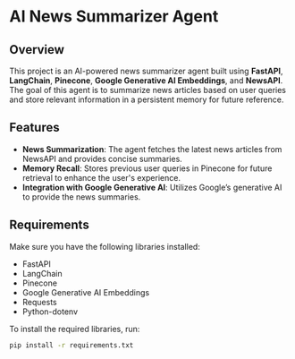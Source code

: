 # AI News Summarizer Agent

## Overview

This project is an AI-powered news summarizer agent built using **FastAPI**, **LangChain**, **Pinecone**, **Google Generative AI Embeddings**, and **NewsAPI**. The goal of this agent is to summarize news articles based on user queries and store relevant information in a persistent memory for future reference.

## Features

- **News Summarization**: The agent fetches the latest news articles from NewsAPI and provides concise summaries.
- **Memory Recall**: Stores previous user queries in Pinecone for future retrieval to enhance the user's experience.
- **Integration with Google Generative AI**: Utilizes Google’s generative AI to provide the news summaries.

## Requirements

Make sure you have the following libraries installed:

- FastAPI
- LangChain
- Pinecone
- Google Generative AI Embeddings
- Requests
- Python-dotenv

To install the required libraries, run:

```bash
pip install -r requirements.txt

